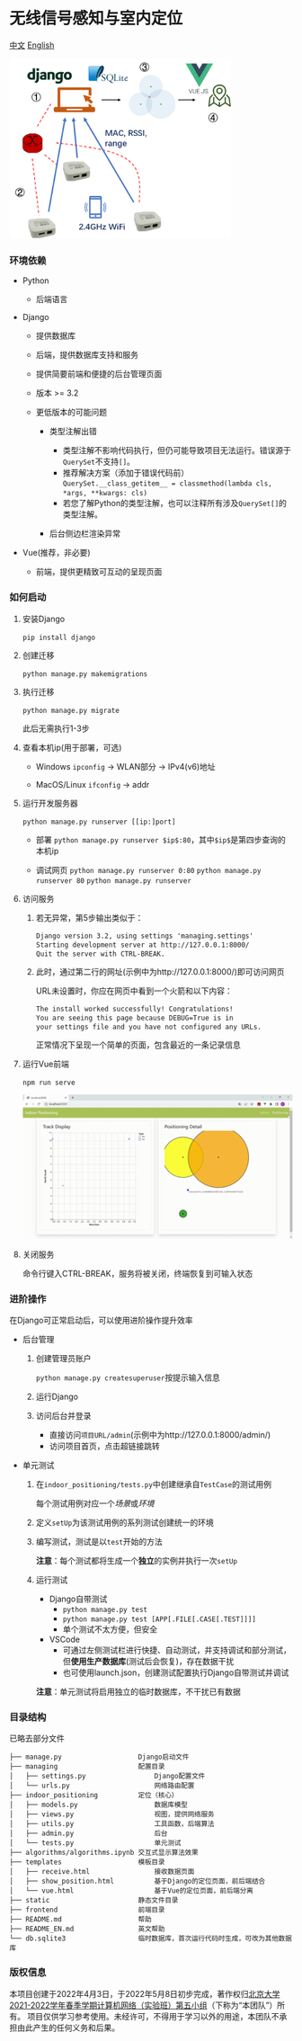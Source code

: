 # 无线信号感知与室内定位

[中文](README.md) [English](README_EN.md)

<img src="README/intro.png" alt="intro" style="zoom:40%;" />

### 环境依赖

- Python
   - 后端语言

- Django
   - 提供数据库
   - 后端，提供数据库支持和服务
   - 提供简要前端和便捷的后台管理页面

   - 版本 >= 3.2
   - 更低版本的可能问题

      - 类型注解出错
         - 类型注解不影响代码执行，但仍可能导致项目无法运行。错误源于`QuerySet`不支持`[]`。
         - 推荐解决方案（添加于错误代码前）
            `QuerySet.__class_getitem__ = classmethod(lambda cls, *args, **kwargs: cls)`
         - 若您了解Python的类型注解，也可以注释所有涉及`QuerySet[]`的类型注解。

      - 后台侧边栏渲染异常

- Vue(推荐，非必要)
   - 前端，提供更精致可互动的呈现页面

### 如何启动

1. 安装Django

   `pip install django`

2. 创建迁移

   `python manage.py makemigrations`

3. 执行迁移

   `python manage.py migrate`

   此后无需执行1-3步

4. 查看本机ip(用于部署，可选)

   - Windows
      `ipconfig` -> WLAN部分 -> IPv4(v6)地址
   
   - MacOS/Linux
      `ifconfig` -> addr

5. 运行开发服务器

   `python manage.py runserver [[ip:]port]`

   - 部署
      `python manage.py runserver $ip$:80`，其中`$ip$`是第四步查询的本机ip

   - 调试网页
      `python manage.py runserver 0:80`
      `python manage.py runserver 80`
      `python manage.py runserver`

6. 访问服务

   1. 若无异常，第5步输出类似于：
      ```
      Django version 3.2, using settings 'managing.settings'
      Starting development server at http://127.0.0.1:8000/
      Quit the server with CTRL-BREAK.
      ```

   2. 此时，通过第二行的网址(示例中为http://127.0.0.1:8000/)即可访问网页

      URL未设置时，你应在网页中看到一个火箭和以下内容：
      ```
      The install worked successfully! Congratulations!
      You are seeing this page because DEBUG=True is in
      your settings file and you have not configured any URLs.
      ```

      正常情况下呈现一个简单的页面，包含最近的一条记录信息

7. 运行Vue前端

   `npm run serve`

   ![positioning](README/positioning.gif)

8. 关闭服务

   命令行键入CTRL-BREAK，服务将被关闭，终端恢复到可输入状态

### 进阶操作

在Django可正常启动后，可以使用进阶操作提升效率

- 后台管理

  1. 创建管理员账户

     `python manage.py createsuperuser`按提示输入信息

  2. 运行Django

  3. 访问后台并登录

     - 直接访问`项目URL/admin`(示例中为http://127.0.0.1:8000/admin/)
     - 访问项目首页，点击超链接跳转

- 单元测试

  1. 在`indoor_positioning/tests.py`中创建继承自`TestCase`的测试用例
  
     每个测试用例对应一个*场景*或*环境*
  
  2. 定义`setUp`为该测试用例的系列测试创建统一的环境
  
  3. 编写测试，测试是以`test`开始的方法
  
     **注意**：每个测试都将生成一个**独立**的实例并执行一次`setUp`
  
  4. 运行测试
  
     - Django自带测试
       - `python manage.py test`
       - `python manage.py test [APP[.FILE[.CASE[.TEST]]]]`
       - 单个测试不太方便，但安全
     - VSCode
       - 可通过左侧测试栏进行快捷、自动测试，并支持调试和部分测试，但**使用生产数据库**(测试后会恢复)，存在数据干扰
       - 也可使用launch.json，创建测试配置执行Django自带测试并调试
     
     **注意**：单元测试将启用独立的临时数据库，不干扰已有数据

### 目录结构

已略去部分文件

```
├── manage.py                   Django启动文件
├── managing                    配置目录
│   ├── settings.py                 Django配置文件
│   └── urls.py                     网络路由配置
├── indoor_positioning          定位（核心）
│   ├── models.py                   数据库模型
│   ├── views.py                    视图，提供网络服务
│   ├── utils.py                    工具函数，后端算法
│   ├── admin.py                    后台
│   └── tests.py                    单元测试
├── algorithms/algorithms.ipynb 交互式显示算法效果
├── templates                   模板目录
│   ├── receive.html                接收数据页面
│   ├── show_position.html          基于Django的定位页面，前后端结合
│   └── vue.html                    基于Vue的定位页面，前后端分离
├── static                      静态文件目录
├── frontend                    前端目录
├── README.md                   帮助
├── README_EN.md                英文帮助
└── db.sqlite3                  临时数据库，首次运行代码时生成，可改为其他数据库
```

### 版权信息

本项目创建于2022年4月3日，于2022年5月8日初步完成，著作权归[北京大学2021-2022学年春季学期计算机网络（实验班）第五小组](https://github.com/PKUcomputerNetworkTeam2022-Spring)（下称为“本团队”）所有。
项目仅供学习参考使用。未经许可，不得用于学习以外的用途，本团队不承担由此产生的任何义务和后果。
